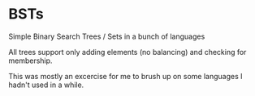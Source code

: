 BSTs
====

Simple Binary Search Trees / Sets in a bunch of languages

All trees support only adding elements (no balancing) and checking for membership.

This was mostly an excercise for me to brush up on some languages I hadn't used in a while.
